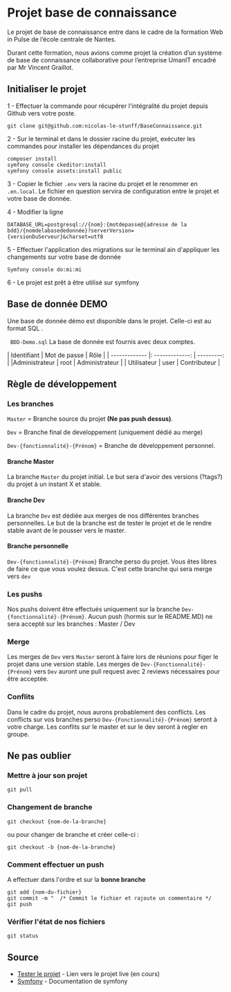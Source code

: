 # Projet base de connaissance

Le projet de base de connaissance entre dans le cadre de la formation Web in Pulse de l’école centrale de Nantes.

Durant cette formation, nous avions comme projet la création d’un système de base de connaissance collaborative pour l’entreprise UmanIT encadré par Mr Vincent Graillot.


## Initialiser le projet

1 - Effectuer la commande  pour récupérer l'intégralité du projet depuis Github vers votre poste.
```
git clone git@github.com:nicolas-le-stunff/BaseConnaissance.git 
``` 

2 -  Sur le terminal et dans le dossier racine du projet, exécuter les commandes pour installer les dépendances du projet
```
composer install
symfony console ckeditor:install
symfony console assets:install public
```
 
3 -  Copier le fichier `.env` vers la racine du projet et le renommer en `.en.local`. Le fichier en question servira de configuration entre le projet et votre base de donnée.

4 -  Modifier la ligne 
```
DATABASE_URL=postgresql://{nom}:{motdepasse@{adresse de la bdd}/{nomdelabasededonnée}?serverVersion={versionDuServeur}&charset=utf8
``` 

5 - Effectuer l'application des migrations sur le terminal ain d'appliquer les changements sur votre base de donnée

``
Symfony console do:mi:mi
``
 
6 - Le projet est prêt à être utilisé sur symfony
## Base de donnée DEMO 


Une base de donnée démo est disponible dans le projet.
Celle-ci est au format SQL .

`` 
BDD-Demo.sql
``
La base de donnée est fournis avec deux comptes.


| Identifiant        |    Mot de passe |   Rôle     |
| -------------      |: -------------: | ---------: |
|Administrateur      |        root     |      Administrateur |
| Utilisateur        |        user     |      Contributeur |



## Règle de développement
### Les branches

`Master` = Branche source du projet  **(Ne pas push dessus)**.

`Dev` = Branche final de developpement (uniquement dédié au merge)

`Dev-{fonctionnalité}-{Prénom}` = Branche de développement personnel.


#### Branche Master
La branche `Master` du projet initial. Le but sera d'avoir des versions (?tags?) du projet à un instant X et stable.

#### Branche Dev
La branche `Dev` est dédiée aux merges de nos différentes branches personnelles. Le but de la branche est de tester le projet et de le rendre stable avant de le pousser vers le master.


#### Branche personnelle
`Dev-{fonctionnalité}-{Prénom}`
Branche perso du projet. Vous êtes libres de faire ce que vous voulez dessus. C'est cette branche qui sera merge vers `dev`

### Les pushs

Nos pushs doivent être effectués uniquement sur la branche `Dev-{fonctionnalité}-{Prénom}`.
Aucun push (hormis sur le README.MD) ne sera accepté sur les branches : Master / Dev


### Merge

Les merges de `Dev` vers `Master` seront à faire lors de réunions pour figer le projet dans une version stable.
Les merges de `Dev-{Fonctionnalité}-{Prénom}` vers `Dev` auront une pull request avec 2 reviews nécessaires pour être acceptée.

### Conflits 

Dans le cadre du projet, nous aurons probablement des conflicts. Les conflicts sur vos branches perso `Dev-{Fonctionnalité}-{Prénom}` seront à votre charge.
Les conflits sur le master et sur le dev seront à regler en groupe.



## Ne pas oublier 
### Mettre à jour son projet
```
git pull
```

### Changement de branche
```
git checkout {nom-de-la-branche}
```
ou pour changer de branche et créer celle-ci :
```
git checkout -b {nom-de-la-branche}
```

### Comment effectuer un push
A effectuer dans l'ordre et sur la **bonne branche**

```
git add {nom-du-fichier}
git commit -m "  /* Commit le fichier et rajoute un commentaire */ 
git push 
```
### Vérifier l'état de nos fichiers 
```
git status
```




## Source

* [Tester le projet](http://xxxx) - Lien vers le projet live (en cours)
* [Symfony](https://symfony.com/doc/current/index.html#gsc.tab=0) - Documentation  de symfony




